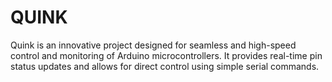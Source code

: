 # QUINK
Quink is an innovative project designed for seamless and high-speed control and monitoring of Arduino microcontrollers. It provides real-time pin status updates and allows for direct control using simple serial commands.
